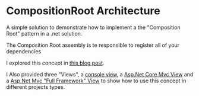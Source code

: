 # CompositionRoot Architecture
A simple solution to demonstrate how to implement a the "Composition Root" pattern in a .net solution.

The Composition Root assembly is te responsible to register all of your dependencies

I explored this concept in <a href="https://dev.to/ewernet/where-and-how-register-our-dependencies-1g78-temp-slug-5502486?preview=be68a73aae4f7a41cf16c3c1bdd2f8f1980e2d9d4eba8f2bff7044aefd7ab74bc24038112eeb1af435b59b0625b0200e6b58401860cfc97c84cad6d4" target="_blank">this blog post</a>.

I Also provided three "Views", a <a href="https://github.com/Ewerton/CompositionRootArchitecture/tree/master/ConsoleView" target="_blank">console view</a>, a <a href="https://github.com/Ewerton/CompositionRootArchitecture/tree/master/AspNetCoreMvcWebView" target="_blank">Asp.Net Core Mvc View</a> and a <a href="https://github.com/Ewerton/CompositionRootArchitecture/tree/master/AspNetMvcWebView" target="_blank">Asp.Net Mvc "Full Framework" View</a>
to show how to use this concept in different projects types.

